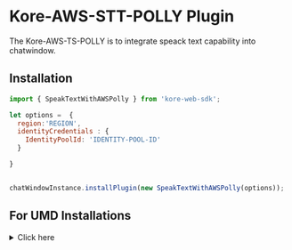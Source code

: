 
# Kore-AWS-STT-POLLY Plugin

The Kore-AWS-TS-POLLY is to integrate speack text capability into chatwindow.
 

## Installation

```js
import { SpeakTextWithAWSPolly } from 'kore-web-sdk';

let options =  {
  region:'REGION',
  identityCredentials : {
    IdentityPoolId: 'IDENTITY-POOL-ID'
  }

}


chatWindowInstance.installPlugin(new SpeakTextWithAWSPolly(options));
```

## For UMD Installations
<details>

 <summary>Click here</summary>
	<br>
  
  1. Include koreawspolly-stt-umd-plugin-umd.js in index.html

```js
<script  src="PATH_TO_FILE/koreawspolly-stt-umd-plugin-umd.js"></script>

```
2. Get plugin reference

```js
 var SpeakTextWithAWSPolly = KoreAWSPollySTTSDK.SpeakTextWithAWSPolly;
```
3. Install plugin

```js
var options =  {
  region:'REGION',
  identityCredentials : {
    IdentityPoolId: 'IDENTITY-POOL-ID'
  }

}
 chatWindowInstance.installPlugin(new SpeakTextWithAWSPolly(options));
```
  
 </details>
